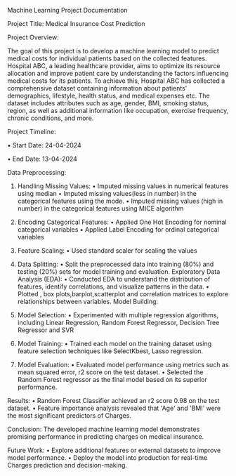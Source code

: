 Machine Learning Project Documentation

Project Title: Medical Insurance Cost Prediction

Project Overview:

The goal of this project is to develop a machine learning model to predict medical costs for individual patients based on the collected features. Hospital ABC, a leading healthcare provider, aims to optimize its resource allocation and improve patient care by understanding the factors influencing medical costs for its patients. To achieve this, Hospital ABC has collected a comprehensive dataset containing information about patients' demographics, lifestyle, health status, and medical expenses etc. The dataset includes attributes such as age, gender, BMI, smoking status, region, as well as additional information like occupation, exercise frequency, chronic conditions, and more.

Project Timeline:

•	Start Date: 24-04-2024

•	End Date: 13-04-2024


Data Preprocessing:
1.	Handling Missing Values:
•	Imputed missing values in numerical features using median
•	Imputed missing values(less in number) in the categorical features using the mode.
•	Imputed missing values (high in number) in the categorical features using MICE algorithm
2.	Encoding Categorical Features:
•	Applied One Hot Encoding for nominal categorical variables
•	Applied Label Encoding for ordinal categorical variables
3.	Feature Scaling:
•	Used standard scaler for scaling the values

4.	Data Splitting:
•	Split the preprocessed data into training (80%) and testing (20%) sets for model training and evaluation.
Exploratory Data Analysis (EDA):
•	Conducted EDA to understand the distribution of features, identify correlations, and visualize patterns in the data.
•	Plotted , box plots,barplot,scatterplot and correlation matrices to explore relationships between variables.
Model Building:
1.	Model Selection:
•	Experimented with multiple regression algorithms, including Linear Regression, Random Forest Regressor, Decision Tree Regressor and SVR
2.	Model Training:
•	Trained each model on the training dataset using feature selection techniques like SelectKbest, Lasso regression.

3.	Model Evaluation:
•	Evaluated model performance using metrics such as mean squared error, r2 score on the test dataset.
•	Selected the Random Forest regressor as the final model based on its superior performance.

Results:
•	Random Forest Classifier achieved an  r2 score 0.98 on the test dataset.
•	Feature importance analysis revealed that 'Age' and 'BMI' were the most significant predictors of Charges.

Conclusion:
The developed machine learning model demonstrates promising performance in predicting charges on medical insurance. 

Future Work:
•	Explore additional features or external datasets to improve model performance.
•	Deploy the model into production for real-time Charges prediction and decision-making.

